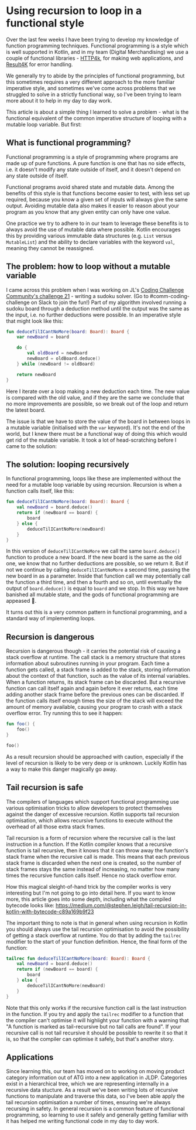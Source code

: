 # Using recursion to loop in a functional style

Over the last few weeks I have been trying to develop my knowledge of function programming techniques. Functional programming is a style which is well supported in Kotlin, and in my team (Digital Merchandising) we use a couple of functional libraries - [HTTP4k](https://www.http4k.org/), for making web applications, and [Result4K](https://github.com/npryce/result4k) for error handling.

We generally try to abide by the principles of functional programming, but this sometimes requires a very different approach to the more familiar imperative style, and sometimes we've come across problems that we struggled to solve in a strictly functional way, so I've been trying to learn more about it to help in my day to day work.

This article is about a simple thing I learned to solve a problem - what is the functional equivalent of the common imperative structure of looping with a mutable loop variable. But first:

## What is functional programming?

Functional programming is a style of programming where programs are made up of pure functions. A pure function is one that has no side effects, i.e. it doesn't modify any state outside of itself, and it doesn't depend on any state outside of itself.

Functional programs avoid shared state and mutable data. Among the benefits of this style is that functions become easier to test, with less set up required, because you know a given set of inputs will always give the same output. Avoiding mutable data also makes it easier to reason about your program as you know that any given entity can only have one value.

One practice we try to adhere to in our team to leverage these benefits is to always avoid the use of mutable data where possible. Kotlin encourages this by providing various immutable data structures (e.g. `List` versus `MutableList`) and the ability to declare variables with the keyword `val`, meaning they cannot be reassigned.

## The problem: how to loop without a mutable variable 

I came across this problem when I was working on JL's [Coding Challenge Community's challenge 21](https://coding-challenges.jl-engineering.net/challenges/challenge-21/) - writing a sudoku solver. (Go to #comm-coding-challenge on Slack to join the fun!) Part of my algorithm involved running a sudoku board through a deduction method until the output was the same as the input, i.e. no further deductions were possible. In an imperative style that might look like this:

```kotlin
fun deduceTilICantNoMore(board: Board): Board {
    var newBoard = board

    do {
        val oldBoard = newBoard
        newBoard = oldBoard.deduce()
    } while (newBoard != oldBoard)

    return newBoard
}
```

Here I iterate over a loop making a new deduction each time. The new value is compared with the old value, and if they are the same we conclude that no more improvements are possible, so we break out of the loop and return the latest board.

The issue is that we have to store the value of the board in between loops in a mutable variable (initialised with the `var` keyword). It's not the end of the world, but I knew there must be a functional way of doing this which would get rid of the mutable variable. It took a lot of head-scratching before I came to the solution:

## The solution: looping recursively

In functional programming, loops like these are implemented without the need for a mutable loop variable by using recursion. Recursion is when a function calls itself, like this:

```kotlin
fun deduceTilICantNoMore(board: Board): Board {
    val newBoard = board.deduce()
    return if (newBoard == board) {
        board
    } else {
        deduceTilICantNoMore(newBoard)
    }
}
```

In this version of `deduceTilICantNoMore` we call the same `board.deduce()` function to produce a new board. If the new board is the same as the old one, we know that no further deductions are possible, so we return it. But if not we continue by calling `deduceTilICantNoMore` a second time, passing the new board in as a parameter. Inside that function call we may potentially call the function a third time, and then a fourth and so on, until eventually the output of `board.deduce()` is equal to `board` and we stop. In this way we have banished all mutable state, and the gods of functional programming are appeased 🙏.

It turns out this is a very common pattern in functional programming, and a standard way of implementing loops.

## Recursion is dangerous

Recursion is dangerous though - it carries the potential risk of causing a stack overflow at runtime. The call stack is a memory structure that stores information about subroutines running in your program. Each time a function gets called, a stack frame is added to the stack, storing information about the context of that function, such as the value of its internal variables. When a function returns, its stack frame can be discarded. But a recursive function can call itself again and again before it ever returns, each time adding another stack frame before the previous ones can be discarded. If the function calls itself enough times the size of the stack will exceed the amount of memory available, causing your program to crash with a stack overflow error. Try running this to see it happen:

```kotlin
fun foo() {
    foo()
}

foo()
```

As a result recursion should be approached with caution, especially if the level of recursion is likely to be very deep or is unknown. Luckily Kotlin has a way to make this danger magically go away.

## Tail recursion is safe

The compilers of languages which support functional programming use various optimisation tricks to allow developers to protect themselves against the danger of excessive recursion. Kotlin supports tail recursion optimisation, which allows recursive functions to execute without the overhead of all those extra stack frames.

Tail recursion is a form of recursion where the recursive call is the last instruction in a function. If the Kotlin compiler knows that a recursive function is tail recursive, then it knows that it can throw away the function's stack frame when the recursive call is made. This means that each previous stack frame is discarded when the next one is created, so the number of stack frames stays the same instead of increasing, no matter how many times the recursive function calls itself. Hence no stack overflow error.

How this magical sleight-of-hand trick by the compiler works is very interesting but I'm not going to go into detail here. If you want to know more, this article goes into some depth, including what the compiled bytecode looks like: <https://medium.com/@stephen.leigh/tail-recursion-in-kotlin-with-bytecode-c89a169b9f23>

The important thing to note is that in general when using recursion in Kotlin you should always use the tail recursion optimisation to avoid the possibility of getting a stack overflow at runtime. You do that by adding the `tailrec` modifier to the start of your function definition. Hence, the final form of the function:

```kotlin
tailrec fun deduceTilICantNoMore(board: Board): Board {
    val newBoard = board.deduce()
    return if (newBoard == board) {
        board
    } else {
        deduceTilICantNoMore(newBoard)
    }
}
```

Note that this only works if the recursive function call is the last instruction in the function. If you try and apply the `tailrec` modifier to a function that the compiler can't optimise it will highlight your function with a warning that "A function is marked as tail-recursive but no tail calls are found". If your recursive call is not tail recursive it should be possible to rewrite it so that it is, so that the compiler can optimise it safely, but that's another story.

## Applications

Since learning this, our team has moved on to working on moving product category information out of ATG into a new application in JLDP. Categories exist in a hierarchical tree, which we are representing internally in a recursive data stucture. As a result we've been writing lots of recursive functions to manipulate and traverse this data, so I've been able apply the tail recursion optimisation a number of times, ensuring we're always recursing in safety. In general recursion is a common feature of functional programming, so learning to use it safely and generally getting familiar with it has helped me writing functional code in my day to day work.
